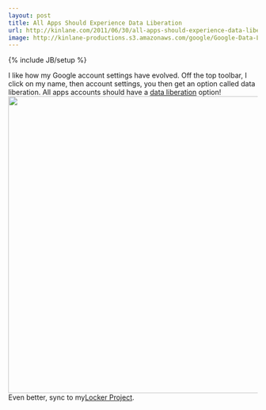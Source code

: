 ```yaml
---
layout: post
title: All Apps Should Experience Data Liberation
url: http://kinlane.com/2011/06/30/all-apps-should-experience-data-liberation/
image: http://kinlane-productions.s3.amazonaws.com/google/Google-Data-Liberation.png
---
```

{% include JB/setup %}
<p>
     I like how my Google account settings have evolved. Off the top toolbar, I click on my name, then account settings, you then get an option called data liberation. All apps accounts should have a <a title="data liberation" href="http://www.dataliberation.org/">data liberation</a> option! <img class="aligncenter" src="http://kinlane-productions.s3.amazonaws.com/google/Google-Data-Liberation.png" alt="" width="600" /> Even better, sync to my<a title="The Locker Project" href="https://github.com/quartzjer/Locker#readme">Locker Project</a>.
</p>